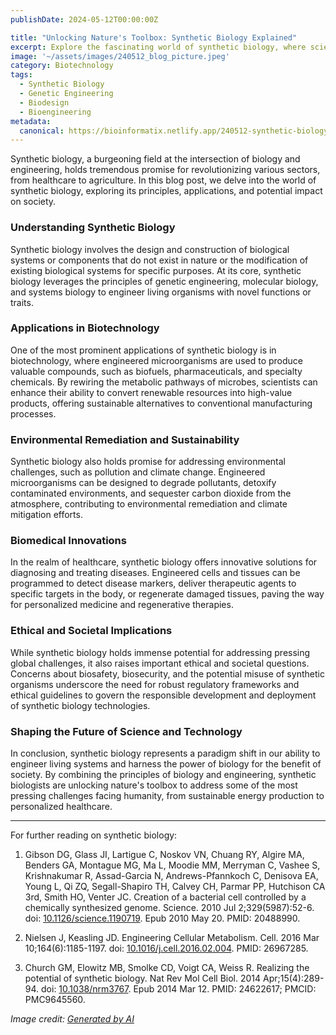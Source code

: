 ```yaml
---
publishDate: 2024-05-12T00:00:00Z

title: "Unlocking Nature's Toolbox: Synthetic Biology Explained"
excerpt: Explore the fascinating world of synthetic biology, where scientists engineer living systems to solve real-world problems, from producing biofuels to designing new medical treatments.
image: '~/assets/images/240512_blog_picture.jpeg'
category: Biotechnology
tags:
  - Synthetic Biology
  - Genetic Engineering
  - Biodesign
  - Bioengineering
metadata:
  canonical: https://bioinformatix.netlify.app/240512-synthetic-biology-engineering-living-systems
---
```


Synthetic biology, a burgeoning field at the intersection of biology and engineering, holds tremendous promise for revolutionizing various sectors, from healthcare to agriculture. In this blog post, we delve into the world of synthetic biology, exploring its principles, applications, and potential impact on society.

### Understanding Synthetic Biology

Synthetic biology involves the design and construction of biological systems or components that do not exist in nature or the modification of existing biological systems for specific purposes. At its core, synthetic biology leverages the principles of genetic engineering, molecular biology, and systems biology to engineer living organisms with novel functions or traits.

### Applications in Biotechnology

One of the most prominent applications of synthetic biology is in biotechnology, where engineered microorganisms are used to produce valuable compounds, such as biofuels, pharmaceuticals, and specialty chemicals. By rewiring the metabolic pathways of microbes, scientists can enhance their ability to convert renewable resources into high-value products, offering sustainable alternatives to conventional manufacturing processes.

### Environmental Remediation and Sustainability

Synthetic biology also holds promise for addressing environmental challenges, such as pollution and climate change. Engineered microorganisms can be designed to degrade pollutants, detoxify contaminated environments, and sequester carbon dioxide from the atmosphere, contributing to environmental remediation and climate mitigation efforts.

### Biomedical Innovations

In the realm of healthcare, synthetic biology offers innovative solutions for diagnosing and treating diseases. Engineered cells and tissues can be programmed to detect disease markers, deliver therapeutic agents to specific targets in the body, or regenerate damaged tissues, paving the way for personalized medicine and regenerative therapies.

### Ethical and Societal Implications

While synthetic biology holds immense potential for addressing pressing global challenges, it also raises important ethical and societal questions. Concerns about biosafety, biosecurity, and the potential misuse of synthetic organisms underscore the need for robust regulatory frameworks and ethical guidelines to govern the responsible development and deployment of synthetic biology technologies.

### Shaping the Future of Science and Technology

In conclusion, synthetic biology represents a paradigm shift in our ability to engineer living systems and harness the power of biology for the benefit of society. By combining the principles of biology and engineering, synthetic biologists are unlocking nature's toolbox to address some of the most pressing challenges facing humanity, from sustainable energy production to personalized healthcare.

***

For further reading on synthetic biology:

1. Gibson DG, Glass JI, Lartigue C, Noskov VN, Chuang RY, Algire MA, Benders GA, Montague MG, Ma L, Moodie MM, Merryman C, Vashee S, Krishnakumar R, Assad-Garcia N, Andrews-Pfannkoch C, Denisova EA, Young L, Qi ZQ, Segall-Shapiro TH, Calvey CH, Parmar PP, Hutchison CA 3rd, Smith HO, Venter JC. Creation of a bacterial cell controlled by a chemically synthesized genome. Science. 2010 Jul 2;329(5987):52-6. doi: [10.1126/science.1190719](https://doi.org/10.1126/science.1190719). Epub 2010 May 20. PMID: 20488990.

2. Nielsen J, Keasling JD. Engineering Cellular Metabolism. Cell. 2016 Mar 10;164(6):1185-1197. doi: [10.1016/j.cell.2016.02.004](https://doi.org/10.1016/j.cell.2016.02.004). PMID: 26967285.

3. Church GM, Elowitz MB, Smolke CD, Voigt CA, Weiss R. Realizing the potential of synthetic biology. Nat Rev Mol Cell Biol. 2014 Apr;15(4):289-94. doi: [10.1038/nrm3767](https://doi.org/10.1038/nrm3767). Epub 2014 Mar 12. PMID: 24622617; PMCID: PMC9645560.

*Image credit: [Generated by AI](https://copilot.microsoft.com/images/create/illustration-of-synthetic-biology-vibrant-colours/1-6641ca4578384fdcaad3b5f887c1e813?id=p1b33sSgtpopJd7Iw8P%2bsQ%3d%3d&view=detailv2&idpp=genimg&idpclose=1&thId=OIG4.GjbUq1YKt_MC0E9009IY&FORM=SYDBIC)*